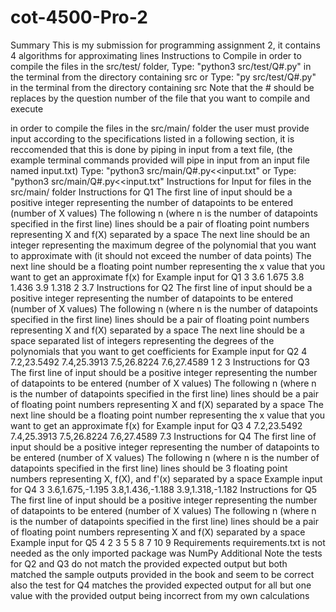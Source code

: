 # cot-4500-Pro-2
Summary
  This is my submission for programming assignment 2, it contains 4 algorithms for approximating lines
Instructions to Compile
  in order to compile the files in the src/test/ folder, 
    Type: "python3 src/test/Q#.py" in the terminal from the directory containing src
      or
    Type: "py src/test/Q#.py" in the terminal from the directory containing src
  Note that the # should be replaces by the question number of the file that you want to compile and execute

  in order to compile the files in the src/main/ folder the user must provide input according to the specifications listed in a following section, 
  it is reccomended that this is done by piping in input from a text file,
  (the example terminal commands provided will pipe in input from an input file named input.txt)
    Type: "python3 src/main/Q#.py<<input.txt"
      or
    Type: "python3 src/main/Q#.py<<input.txt"
Instructions for Input for files in the src/main/ folder
  Instructions for Q1
    The first line of input should be a positive integer representing the number of datapoints to be entered (number of X values)
    The following n (where n is the number of datapoints specified in the first line) lines should be a pair of floating point numbers representing X and f(X) separated by a space
    The next line should be an integer representing the maximum degree of the polynomial that you want to approximate with (it should not exceed the number of data points)
    The next line should be a floating point number representing the x value that you want to get an approximate f(x) for
  Example input for Q1
    3
    3.6 1.675
    3.8 1.436
    3.9 1.318
    2
    3.7
  Instructions for Q2
    The first line of input should be a positive integer representing the number of datapoints to be entered (number of X values)
    The following n (where n is the number of datapoints specified in the first line) lines should be a pair of floating point numbers representing X and f(X) separated by a space
    The next line should be a space separated list of integers representing the degrees of the polynomials that you want to get coefficients for
  Example input for Q2
    4
    7.2,23.5492
    7.4,25.3913
    7.5,26.8224
    7.6,27.4589
    1 2 3
  Instructions for Q3
    The first line of input should be a positive integer representing the number of datapoints to be entered (number of X values)
    The following n (where n is the number of datapoints specified in the first line) lines should be a pair of floating point numbers representing X and f(X) separated by a space
    The next line should be a floating point number representing the x value that you want to get an approximate f(x) for
  Example input for Q3
    4
    7.2,23.5492
    7.4,25.3913
    7.5,26.8224
    7.6,27.4589
    7.3
  Instructions for Q4
    The first line of input should be a positive integer representing the number of datapoints to be entered (number of X values)
    The following n (where n is the number of datapoints specified in the first line) lines should be 3 floating point numbers representing X, f(X), and f'(x) separated by a space
  Example input for Q4
    3
    3.6,1.675,-1.195
    3.8,1.436,-1.188
    3.9,1.318,-1.182
  Instructions for Q5
    The first line of input should be a positive integer representing the number of datapoints to be entered (number of X values)
    The following n (where n is the number of datapoints specified in the first line) lines should be a pair of floating point numbers representing X and f(X) separated by a space
  Example input for Q5
    4
    2 3
    5 5
    8 7
    10 9
Requirements
  requirements.txt is not needed as the only imported package was NumPy
Additional Note
  the tests for Q2 and Q3 do not match the provided expected output but both matched the sample outputs provided in the book and seem to be correct
  also the test for Q4 matches the provided expected output for all but one value with the provided output being incorrect from my own calculations
